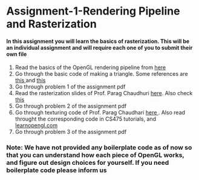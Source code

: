# Assignment-1-Rendering Pipeline and Rasterization
<h4>In this assignment you will learn the basics of rasterization. This will be an individual assignment and will require each one of you to submit their own file</h4>
<ol>
	<li> Read the basics of the OpenGL rendering pipeline from <a href="https://www.khronos.org/opengl/wiki/Rendering_Pipeline_Overview"> here</a></li> 	
	<li> Go through the basic code of making a triangle. Some references are <a href="https://github.com/paragchaudhuri/cs475-tutorials/tree/master/Tutorial_01"> this </a> and <a href="https://	learnopengl.com/Getting-started/Hello-Triangle"> this</a> </li>	
	<li> Go through problem 1 of the assignment pdf </li>
	<li> Read the rasterization slides of Prof. Parag Chaudhuri <a href="https://www.cse.iitb.ac.in/~paragc/teaching/2018/cs475/lectures/01_raster_basics.pdf"> here</a>. Also check <a href="https://www.khronos.org/opengl/wiki/Rasterization">this</a></li>
	<li> Go through problem 2 of the assignment pdf </li>
	<li> Go through texturing code of Prof. Parag Chaudhari <a href="https://www.cse.iitb.ac.in/~paragc/teaching/2019/cs475/lectures/15_texture.pdf"> here </a>. Also read throught the corresponding code in CS475 tutorials, and <a href="learnopengl.com"> learnopengl.com </a>
	<li> Go through problem 3 of the assignment pdf
</ol>

### Note: We have not provided any boilerplate code as of now so that you can understand how each piece of OpenGL works, and figure out design choices for yourself. If you need boilerplate code please inform us
